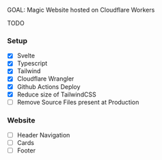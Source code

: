 GOAL: Magic Website hosted on Cloudflare Workers

TODO


### Setup

- [x] Svelte
- [x] Typescript
- [x] Tailwind
- [x] Cloudflare Wrangler
- [x] Github Actions Deploy
- [x] Reduce size of TailwindCSS
- [ ] Remove Source Files present at Production

### Website

- [ ] Header Navigation
- [ ] Cards
- [ ] Footer